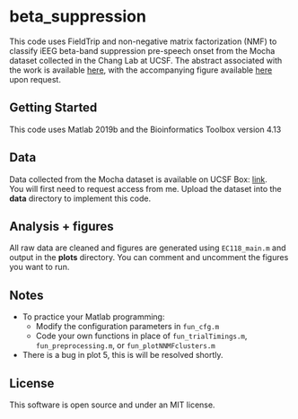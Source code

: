 # beta_suppression

This code uses FieldTrip and non-negative matrix factorization (NMF) to classify iEEG beta-band suppression pre-speech onset from the Mocha dataset collected in the Chang Lab at UCSF. The abstract associated with the work is available [here](https://drive.google.com/file/d/1g8srSLMTZcVEutMiJRKC0VzDy5CpXvXI/view?usp=sharing), with the accompanying figure available [here](https://drive.google.com/file/d/1OZy1C1xQRhmwyYRs56poyB-GGA7vZcAM/view?usp=sharing) upon request.

## Getting Started

This code uses Matlab 2019b and the Bioinformatics Toolbox version 4.13

## Data

Data collected from the Mocha dataset is available on UCSF Box: [link](https://ucsf.box.com/s/r1u0i2cwdm90f20htki1wnktid0wx2t0).   
You will first need to request access from me. Upload the dataset into the **data** directory to implement this code.

## Analysis + figures

All raw data are cleaned and figures are generated using ```EC118_main.m``` and output in the **plots** directory. You can comment and uncomment the figures you want to run.

## Notes

* To practice your Matlab programming: 
  * Modify the configuration parameters in ```fun_cfg.m```
  * Code your own functions in place of ```fun_trialTimings.m```, ```fun_preprocessing.m```, or ```fun_plotNNMFclusters.m```
* There is a bug in plot 5, this is will be resolved shortly. 

## License
This software is open source and under an MIT license.
